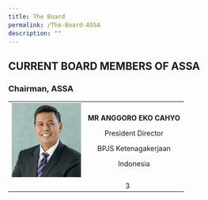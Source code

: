 ```yaml
---
title: The Board
permalink: /The-Board-ASSA
description: ""
---
```

## CURRENT BOARD MEMBERS OF ASSA


### Chairman, ASSA

<table>
	<tr>
			<td width="140px" ><img src="/images/ANGGORO%20EKO%20CAHYO.jpg" /></td>
			<td colspan="3" style="text-align:center">
					<p><strong>MR ANGGORO EKO CAHYO</strong></p>
					<p>President Director</p>
					<p>BPJS Ketenagakerjaan</p>
					<p>Indonesia</p>
			</td>
	 </tr>
	 <tr>
			<td></td>
			<td></td>
			<td colspan="2">3</td>
	 </tr>
</table>